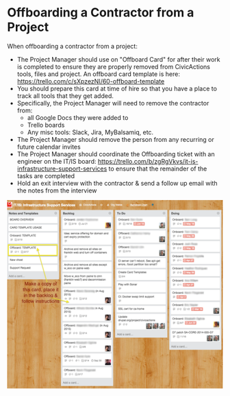 # Offboarding a Contractor from a Project

When offboarding a contractor from a project:

* The Project Manager should use on "Offboard Card" for after their work is completed to ensure they are properly removed from CivicActions tools, files and project. An offboard card template is here: https://trello.com/c/sXpzezNI/60-offboard-template
* You should prepare this card at time of hire so that you have a place to track all tools that they get added.
* Specifically, the Project Manager will need to remove the contractor from:
  * all Google Docs they were added to
  * Trello boards
  * Any misc tools: Slack, Jira, MyBalsamiq, etc.
* The Project Manager should remove the person from any recurring or future calendar invites
* The Project Manager should coordinate the Offboarding ticket with an engineer on the IT/IS board: https://trello.com/b/zgRgVkvs/it-is-infrastructure-support-services to ensure that the remainder of the tasks are completed
* Hold an exit interview with the contractor & send a follow up email with the notes from the interview

![Trello Screenshot](../images/it-is-board.png)
